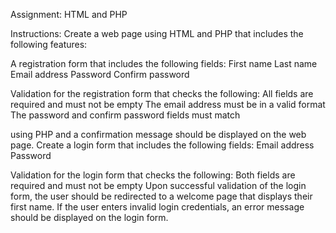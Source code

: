 Assignment: HTML and PHP

Instructions:
Create a web page using HTML and PHP that includes the following features:

A registration form that includes the following fields:
First name
Last name
Email address
Password
Confirm password

Validation for the registration form that checks the following:
All fields are required and must not be empty
The email address must be in a valid format
The password and confirm password fields must match

using PHP and a confirmation message should be displayed on the web page.
Create a login form that includes the following fields:
Email address
Password

Validation for the login form that checks the following:
Both fields are required and must not be empty
Upon successful validation of the login form, the user should be redirected to a welcome page that displays their first name.
If the user enters invalid login credentials, an error message should be displayed on the login form.
